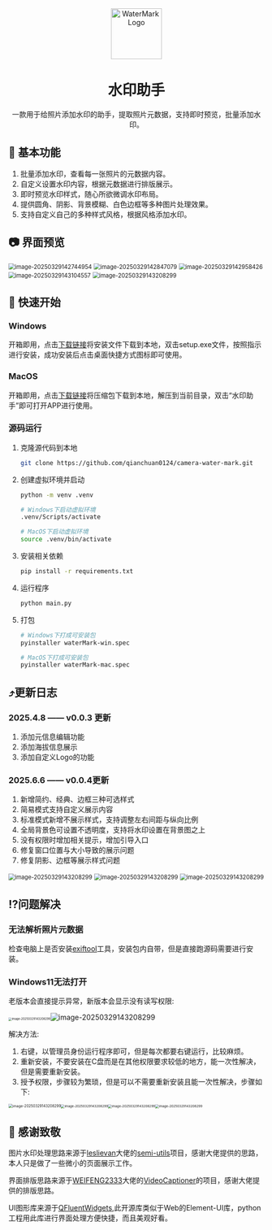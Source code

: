 <div align="center">
  <img src="./doc/images/logo.svg"alt="WaterMark Logo" width="100">
  <h1>水印助手</h1>
  <p>一款用于给照片添加水印的助手，提取照片元数据，支持即时预览，批量添加水印。</p>
</div>


## 📜 基本功能

1. 批量添加水印，查看每一张照片的元数据内容。
2. 自定义设置水印内容，根据元数据进行排版展示。
3. 即时预览水印样式，随心所欲微调水印布局。
4. 提供圆角、阴影、背景模糊、白色边框等多种图片处理效果。
5. 支持自定义自己的多种样式风格，根据风格添加水印。

## 📷 界面预览

<img src="./doc/images/image-20250329142744954.png" alt="image-20250329142744954" style="zoom:80%;" />

<img src="./doc/images/image-20250329142847079.png" alt="image-20250329142847079" style="zoom:80%;" />

<img src="./doc/images/image-20250329142958426.png" alt="image-20250329142958426" style="zoom:80%;" />

<img src="./doc/images/image-20250329143104557.png" alt="image-20250329143104557" style="zoom:80%;" />

<img src="./doc/images/image-20250329143208299.png" alt="image-20250329143208299" style="zoom:80%;" />

## 🛫 快速开始

### Windows

开箱即用，点击[下载链接](https://github.com/qianchuan0124/camera-water-mark/releases/download/v0.0.3/watermark-win.setup.exe)将安装文件下载到本地，双击setup.exe文件，按照指示进行安装，成功安装后点击桌面快捷方式图标即可使用。

### MacOS

开箱即用，点击[下载链接](https://github.com/qianchuan0124/camera-water-mark/releases/download/v0.0.3/watermark-mac.zip)将压缩包下载到本地，解压到当前目录，双击“水印助手”即可打开APP进行使用。

### 源码运行

1. 克隆源代码到本地

   ````bash
   git clone https://github.com/qianchuan0124/camera-water-mark.git
   ````

2. 创建虚拟环境并启动

   ````bash
   python -m venv .venv 
   
   # Windows下启动虚拟环境
   .venv/Scripts/activate
   
   # MacOS下启动虚拟环境
   source .venv/bin/activate
   ````

3. 安装相关依赖

   ````bash
   pip install -r requirements.txt
   ````

4. 运行程序

   ````bash
   python main.py
   ````

5. 打包

   ````bash
   # Windows下打成可安装包
   pyinstaller waterMark-win.spec
   
   # MacOS下打成可安装包
   pyinstaller waterMark-mac.spec
   ````



## ⤴️更新日志

### 2025.4.8 —— v0.0.3 更新

1. 添加元信息编辑功能
2. 添加海拔信息展示
3. 添加自定义Logo的功能

### 2025.6.6 —— v0.0.4更新

1. 新增简约、经典、边框三种可选样式
2. 简易模式支持自定义展示内容
3. 标准模式新增不展示样式，支持调整左右间距与纵向比例
4. 全局背景色可设置不透明度，支持将水印设置在背景图之上
5. 没有权限时增加相关提示，增加引导入口
6. 修复窗口位置与大小导致的展示问题
7. 修复阴影、边框等展示样式问题

<img src="./doc/images/image_20250606_221218.png" alt="image-20250329143208299" style="zoom:80%;" />

<img src="./doc/images/image_20250606_221233.png" alt="image-20250329143208299" style="zoom:80%;" />

<img src="./doc/images/image_20250606_221450.png" alt="image-20250329143208299" style="zoom:80%;" />

## ⁉️问题解决

### 无法解析照片元数据

检查电脑上是否安装[exiftool](https://exiftool.org/)工具，安装包内自带，但是直接跑源码需要进行安装。

### Windows11无法打开

老版本会直接提示异常，新版本会显示没有读写权限:

<img src="./doc/images/question-1.png" alt="image-20250329143208299" style="zoom:40%;" /><img src="./doc/images/question-2.png" alt="image-20250329143208299" style="zoom:100%;" />

解决方法:

1. 右键，以管理员身份运行程序即可，但是每次都要右键运行，比较麻烦。
2. 重新安装，不要安装在C盘而是在其他权限要求较低的地方，能一次性解决，但是需要重新安装。
3. 授予权限，步骤较为繁琐，但是可以不需要重新安装且能一次性解决，步骤如下:

<img src="./doc/images/question-3.png" alt="image-20250329143208299" style="zoom:50%;" /><img src="./doc/images/question-4.png" alt="image-20250329143208299" style="zoom:45%;" /><img src="./doc/images/question-5.png" alt="image-20250329143208299" style="zoom:45%;" /><img src="./doc/images/question-6.png" alt="image-20250329143208299" style="zoom:45%;" />

## 💖 感谢致敬

图片水印处理思路来源于[leslievan](https://github.com/leslievan)大佬的[semi-utils](https://github.com/leslievan/semi-utils)项目，感谢大佬提供的思路，本人只是做了一些微小的页面展示工作。

界面排版思路来源于[WEIFENG2333](https://github.com/WEIFENG2333)大佬的[VideoCaptioner](https://github.com/WEIFENG2333/VideoCaptioner)的项目，感谢大佬提供的排版思路。

UI图形库来源于[QFluentWidgets](https://qfluentwidgets.com/),此开源库类似于Web的Element-UI库，python工程用此库进行界面处理方便快捷，而且美观好看。